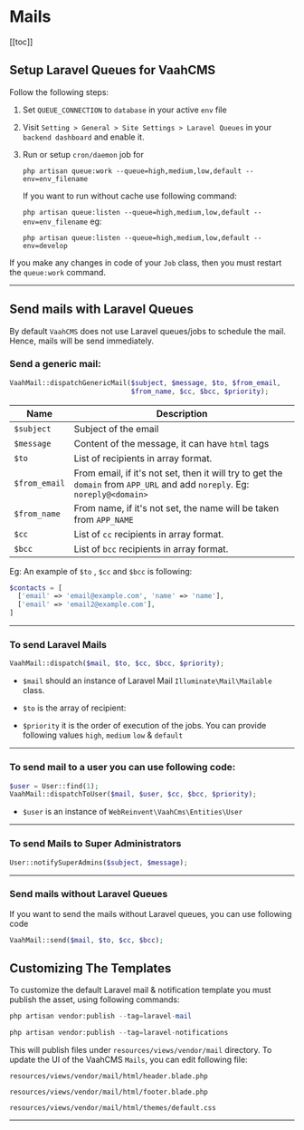 # Mails

[[toc]]

## Setup Laravel Queues for VaahCMS

Follow the following steps:

1. Set `QUEUE_CONNECTION` to `database` in your active `env` file

2. Visit `Setting > General > Site Settings > Laravel Queues` in your `backend dashboard` and enable it.

3. Run or setup `cron/daemon` job for 

   ```php artisan queue:work --queue=high,medium,low,default --env=env_filename```

   If you want to run without cache use following command:

   ```php artisan queue:listen --queue=high,medium,low,default --env=env_filename```
   eg:

    `php artisan queue:listen --queue=high,medium,low,default --env=develop`


If you make any changes in code of your `Job` class, then you must restart the `queue:work` command.

---

## Send mails with Laravel Queues

By default `VaahCMS` does not use Laravel queues/jobs to schedule the mail. Hence, mails will be send immediately.

### Send a generic mail:

```php
VaahMail::dispatchGenericMail($subject, $message, $to, $from_email, 
                              $from_name, $cc, $bcc, $priority);
```

| Name          | Description                                                  |
| ------------- | ------------------------------------------------------------ |
| `$subject`    | Subject of the email                                         |
| `$message`    | Content of the message, it can have `html` tags              |
| `$to`         | List of recipients in array format.                          |
| `$from_email` | From email, if it's not set, then it will try to get the `domain` from `APP_URL` and add `noreply`. Eg: `noreply@<domain>` |
| `$from_name`  | From name, if it's not set, the name will be taken from `APP_NAME` |
| `$cc`         | List of `cc` recipients in array format.                     |
| `$bcc`        | List of `bcc` recipients in array format.                    |

Eg: An example of `$to` , `$cc` and `$bcc` is following:

```php
$contacts = [
  ['email' => 'email@example.com', 'name' => 'name'],
  ['email' => 'email2@example.com'],
]
```



---

### To send Laravel Mails 

```php
VaahMail::dispatch($mail, $to, $cc, $bcc, $priority);
```

- `$mail` should an instance of Laravel Mail `Illuminate\Mail\Mailable` class.

- `$to` is the array of recipient:

- `$priority` it is the order of execution of the jobs. You can provide following values `high`, `medium` `low` & `default`

------

### To send mail to a user you can use following code:

```php
$user = User::find(1);
VaahMail::dispatchToUser($mail, $user, $cc, $bcc, $priority);
```

- `$user` is an instance of `WebReinvent\VaahCms\Entities\User`

---

### To send Mails to Super Administrators 

```php
User::notifySuperAdmins($subject, $message);
```



---

### Send mails without Laravel Queues

If you want to send the mails without Laravel queues, you can use following code

```php
VaahMail::send($mail, $to, $cc, $bcc);
```



## Customizing The Templates

To customize the default Laravel mail & notification template you must publish the asset, using following commands:

```php
php artisan vendor:publish --tag=laravel-mail
```

```php
php artisan vendor:publish --tag=laravel-notifications
```




This will publish files under `resources/views/vendor/mail` directory. To update the UI of the VaahCMS `Mails`, you can edit following file:

```
resources/views/vendor/mail/html/header.blade.php
```

```
resources/views/vendor/mail/html/footer.blade.php
```

```
resources/views/vendor/mail/html/themes/default.css
```

------

